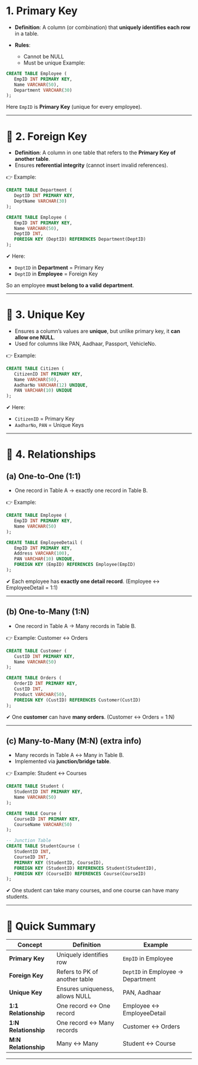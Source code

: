 #  **1. Primary Key**

* **Definition**: A column (or combination) that **uniquely identifies each row** in a table.
* **Rules**:

  * Cannot be NULL
  * Must be unique
 Example:

```sql
CREATE TABLE Employee (
   EmpID INT PRIMARY KEY,
   Name VARCHAR(50),
   Department VARCHAR(30)
);
```

 Here `EmpID` is **Primary Key** (unique for every employee).

---

# 📌 **2. Foreign Key**

* **Definition**: A column in one table that refers to the **Primary Key of another table**.
* Ensures **referential integrity** (cannot insert invalid references).

👉 Example:

```sql
CREATE TABLE Department (
   DeptID INT PRIMARY KEY,
   DeptName VARCHAR(30)
);

CREATE TABLE Employee (
   EmpID INT PRIMARY KEY,
   Name VARCHAR(50),
   DeptID INT,
   FOREIGN KEY (DeptID) REFERENCES Department(DeptID)
);
```

✔ Here:

* `DeptID` in **Department** = Primary Key
* `DeptID` in **Employee** = Foreign Key

So an employee **must belong to a valid department**.

---

# 📌 **3. Unique Key**

* Ensures a column’s values are **unique**, but unlike primary key, it **can allow one NULL**.
* Used for columns like PAN, Aadhaar, Passport, VehicleNo.

👉 Example:

```sql
CREATE TABLE Citizen (
   CitizenID INT PRIMARY KEY,
   Name VARCHAR(50),
   AadharNo VARCHAR(12) UNIQUE,
   PAN VARCHAR(10) UNIQUE
);
```

✔ Here:

* `CitizenID` = Primary Key
* `AadharNo`, `PAN` = Unique Keys

---

# 📌 **4. Relationships**

## (a) **One-to-One (1:1)**

* One record in Table A → exactly one record in Table B.

👉 Example:

```sql
CREATE TABLE Employee (
   EmpID INT PRIMARY KEY,
   Name VARCHAR(50)
);

CREATE TABLE EmployeeDetail (
   EmpID INT PRIMARY KEY,
   Address VARCHAR(100),
   PAN VARCHAR(10) UNIQUE,
   FOREIGN KEY (EmpID) REFERENCES Employee(EmpID)
);
```

✔ Each employee has **exactly one detail record**.
(Employee ↔ EmployeeDetail = 1:1)

---

## (b) **One-to-Many (1\:N)**

* One record in Table A → Many records in Table B.

👉 Example: Customer ↔ Orders

```sql
CREATE TABLE Customer (
   CustID INT PRIMARY KEY,
   Name VARCHAR(50)
);

CREATE TABLE Orders (
   OrderID INT PRIMARY KEY,
   CustID INT,
   Product VARCHAR(50),
   FOREIGN KEY (CustID) REFERENCES Customer(CustID)
);
```

✔ One **customer** can have **many orders**.
(Customer ↔ Orders = 1\:N)

---

## (c) **Many-to-Many (M\:N)** (extra info)

* Many records in Table A ↔ Many in Table B.
* Implemented via **junction/bridge table**.

👉 Example: Student ↔ Courses

```sql
CREATE TABLE Student (
   StudentID INT PRIMARY KEY,
   Name VARCHAR(50)
);

CREATE TABLE Course (
   CourseID INT PRIMARY KEY,
   CourseName VARCHAR(50)
);

-- Junction Table
CREATE TABLE StudentCourse (
   StudentID INT,
   CourseID INT,
   PRIMARY KEY (StudentID, CourseID),
   FOREIGN KEY (StudentID) REFERENCES Student(StudentID),
   FOREIGN KEY (CourseID) REFERENCES Course(CourseID)
);
```

✔ One student can take many courses, and one course can have many students.

---

# 📌 **Quick Summary**

| Concept               | Definition                      | Example                           |
| --------------------- | ------------------------------- | --------------------------------- |
| **Primary Key**       | Uniquely identifies row         | `EmpID` in Employee               |
| **Foreign Key**       | Refers to PK of another table   | `DeptID` in Employee → Department |
| **Unique Key**        | Ensures uniqueness, allows NULL | PAN, Aadhaar                      |
| **1:1 Relationship**  | One record ↔ One record         | Employee ↔ EmployeeDetail         |
| **1\:N Relationship** | One record ↔ Many records       | Customer ↔ Orders                 |
| **M\:N Relationship** | Many ↔ Many                     | Student ↔ Course                  |

---

